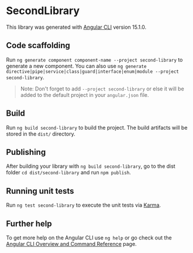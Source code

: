 # SecondLibrary

This library was generated with [Angular CLI](https://github.com/angular/angular-cli) version 15.1.0.

## Code scaffolding

Run `ng generate component component-name --project second-library` to generate a new component. You can also use `ng generate directive|pipe|service|class|guard|interface|enum|module --project second-library`.

> Note: Don't forget to add `--project second-library` or else it will be added to the default project in your `angular.json` file.

## Build

Run `ng build second-library` to build the project. The build artifacts will be stored in the `dist/` directory.

## Publishing

After building your library with `ng build second-library`, go to the dist folder `cd dist/second-library` and run `npm publish`.

## Running unit tests

Run `ng test second-library` to execute the unit tests via [Karma](https://karma-runner.github.io).

## Further help

To get more help on the Angular CLI use `ng help` or go check out the [Angular CLI Overview and Command Reference](https://angular.io/cli) page.
